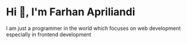 # Hi 👋, I'm Farhan Apriliandi


I am just a programmer in the world which focuses on web development especially in frontend development
